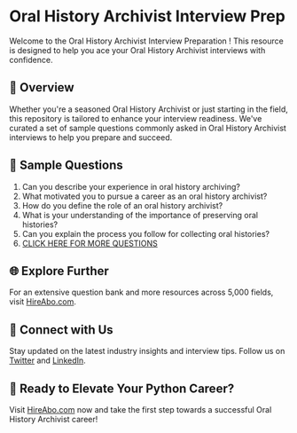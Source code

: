 # Oral History Archivist Interview Prep

Welcome to the Oral History Archivist Interview Preparation ! This resource is designed to help you ace your Oral History Archivist interviews with confidence.

## 🚀 Overview

Whether you're a seasoned Oral History Archivist or just starting in the field, this repository is tailored to enhance your interview readiness. We've curated a set of sample questions commonly asked in Oral History Archivist interviews to help you prepare and succeed.

## 📝 Sample Questions

1. Can you describe your experience in oral history archiving?
2. What motivated you to pursue a career as an oral history archivist?
3. How do you define the role of an oral history archivist?
4. What is your understanding of the importance of preserving oral histories?
5. Can you explain the process you follow for collecting oral histories?
6. [CLICK HERE FOR MORE QUESTIONS](https://hireabo.com/job/18_2_35/Oral%20History%20Archivist)

## 🌐 Explore Further

For an extensive question bank and more resources across 5,000 fields, visit [HireAbo.com](https://www.hireabo.com).

## 📱 Connect with Us

Stay updated on the latest industry insights and interview tips. Follow us on [Twitter](https://twitter.com/hireabo) and [LinkedIn](https://www.linkedin.com/in/hire-abo-3609972a8/).

## 🚀 Ready to Elevate Your Python Career?

Visit [HireAbo.com](https://www.hireabo.com) now and take the first step towards a successful Oral History Archivist career!